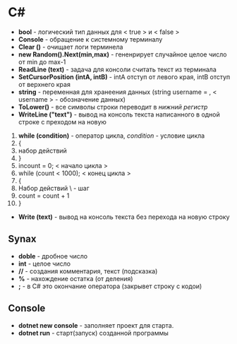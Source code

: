 # __С#__
- **bool** - логический тип данных для < true > и < false >
- **Console** - обращение к системному терминалу
- **Clear ()** - очищает логи терминела 
- **new Random().Next(min,max)** - гененрирует случайное целое число от min до max-1
- **ReadLine (text)** - задача для консоли считать текст из терминала
- **SetCursorPosition (intA, intB)** - intA отступ от левого края,  intB отступ от верхнего края
- **string** - переменная для хранеения данных (string username = , < username > - обозначение данных)
- **ToLower()** - все символы строки переводит в _нижний регистр_
- **WriteLine ("text")** - вывод на консоль текста написанного в одной строке с преходом на новую
1. **while (condition)** - оператор цикла, *condition* - условие цикла
2.  {
3.  набор действий
4.  }
5.  incount = 0;  < начало цикла >
6.  while (count < 1000); < конец цикла >
7.  {
8.  Набор действий \\ - шаг
9.  count = count + 1
10. }
 - **Write (text)** - вывод на консоль текста без перехода на новую строку
## __Synax__
- **doble** - дробное число
- **int** - целое число
- **//** - создания комментария, текст (подсказка)
- **%** - нахождение остатка (от деления)
- **;** - в C# это окончание оператора (закрывет строку с кодои)

## __Console__
- **dotnet new console** - заполняет проект для старта.
- **dotnet run** - старт(запуск) созданной программы